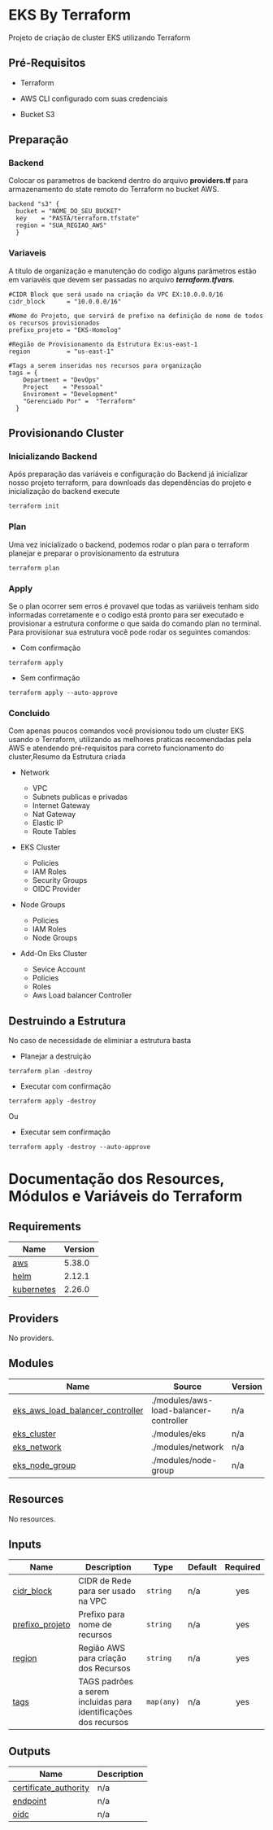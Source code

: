 # EKS By Terraform

Projeto de criação de cluster EKS utilizando Terraform

## Pré-Requisitos

* Terraform

* AWS CLI configurado com suas credenciais

* Bucket S3

## Preparação

### Backend

Colocar os parametros de backend dentro do arquivo **providers.tf** para armazenamento do state remoto do Terraform no bucket AWS.

```hcl
backend "s3" {
  bucket = "NOME_DO_SEU_BUCKET"
  key    = "PASTA/terraform.tfstate"
  region = "SUA_REGIAO_AWS"
  }
```
### Variaveis
A titulo de organização e manutenção do codigo alguns parâmetros estão em variavéis que devem ser passadas no arquivo ***terraform.tfvars***.

```hcl
#CIDR Block que será usado na criação da VPC EX:10.0.0.0/16
cidr_block      = "10.0.0.0/16"

#Nome do Projeto, que servirá de prefixo na definição de nome de todos os recursos provisionados
prefixo_projeto = "EKS-Homolog"

#Região de Provisionamento da Estrutura Ex:us-east-1
region          = "us-east-1"

#Tags a serem inseridas nos recursos para organização
tags = {
    Department = "DevOps"
    Project    = "Pessoal"
    Enviroment = "Development"
    "Gerenciado Por" =  "Terraform"
  }
```


## Provisionando Cluster

### Inicializando Backend

Após preparação das variáveis e configuração do Backend já inicializar nosso projeto terraform, para downloads das dependências do projeto e inicialização do backend execute

```
terraform init
```

### Plan

Uma vez inicializado o backend, podemos rodar o plan para o terraform planejar e preparar o provisionamento da estrutura

```
terraform plan
```

### Apply

Se o plan ocorrer sem erros é provavel que todas as variáveis tenham sido informadas corretamente e o codigo está pronto para ser executado e provisionar a estrutura conforme o que saida do comando plan no terminal. Para provisionar sua estrutura você pode rodar os seguintes comandos:

* Com confirmação
```
terraform apply
```

* Sem confirmação
```
terraform apply --auto-approve
```

### Concluido

Com apenas poucos comandos você provisionou todo um cluster EKS usando o Terraform, utilizando as melhores praticas recomendadas pela AWS e atendendo pré-requisitos para correto funcionamento do cluster,Resumo da Estrutura criada

* Network
  * VPC
  * Subnets publicas e privadas
  * Internet Gateway
  * Nat Gateway
  * Elastic IP
  * Route Tables

* EKS Cluster
  * Policies
  * IAM Roles
  * Security Groups
  * OIDC Provider

* Node Groups
  * Policies
  * IAM Roles
  * Node Groups

* Add-On Eks Cluster
  * Sevice Account
  * Policies
  * Roles
  * Aws Load balancer Controller

## Destruindo a Estrutura

No caso de necessidade de eliminiar a estrutura basta

* Planejar a destruição
```
terraform plan -destroy
```

* Executar com confirmação
```
terraform apply -destroy
```
Ou
* Executar sem confirmação
```
terraform apply -destroy --auto-approve
```

# Documentação dos Resources, Módulos e Variáveis do Terraform
<!-- BEGIN_TF_DOCS -->
## Requirements

| Name | Version |
|------|---------|
| <a name="requirement_aws"></a> [aws](#requirement\_aws) | 5.38.0 |
| <a name="requirement_helm"></a> [helm](#requirement\_helm) | 2.12.1 |
| <a name="requirement_kubernetes"></a> [kubernetes](#requirement\_kubernetes) | 2.26.0 |

## Providers

No providers.

## Modules

| Name | Source | Version |
|------|--------|---------|
| <a name="module_eks_aws_load_balancer_controller"></a> [eks\_aws\_load\_balancer\_controller](#module\_eks\_aws\_load\_balancer\_controller) | ./modules/aws-load-balancer-controller | n/a |
| <a name="module_eks_cluster"></a> [eks\_cluster](#module\_eks\_cluster) | ./modules/eks | n/a |
| <a name="module_eks_network"></a> [eks\_network](#module\_eks\_network) | ./modules/network | n/a |
| <a name="module_eks_node_group"></a> [eks\_node\_group](#module\_eks\_node\_group) | ./modules/node-group | n/a |

## Resources

No resources.

## Inputs

| Name | Description | Type | Default | Required |
|------|-------------|------|---------|:--------:|
| <a name="input_cidr_block"></a> [cidr\_block](#input\_cidr\_block) | CIDR de Rede para ser usado na VPC | `string` | n/a | yes |
| <a name="input_prefixo_projeto"></a> [prefixo\_projeto](#input\_prefixo\_projeto) | Prefixo para nome de recursos | `string` | n/a | yes |
| <a name="input_region"></a> [region](#input\_region) | Região AWS para criação dos Recursos | `string` | n/a | yes |
| <a name="input_tags"></a> [tags](#input\_tags) | TAGS padrões a serem incluidas para identificações dos recursos | `map(any)` | n/a | yes |

## Outputs

| Name | Description |
|------|-------------|
| <a name="output_certificate_authority"></a> [certificate\_authority](#output\_certificate\_authority) | n/a |
| <a name="output_endpoint"></a> [endpoint](#output\_endpoint) | n/a |
| <a name="output_oidc"></a> [oidc](#output\_oidc) | n/a |
<!-- END_TF_DOCS -->